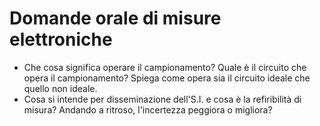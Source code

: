 # Domande orale di misure elettroniche 

- Che cosa significa operare il campionamento? Quale è il circuito che opera il campionamento? Spiega come opera sia il circuito ideale che quello non ideale.
- Cosa si intende per disseminazione dell'S.I. e cosa è la refiribilità di misura? Andando a ritroso, l'incertezza peggiora o migliora?
